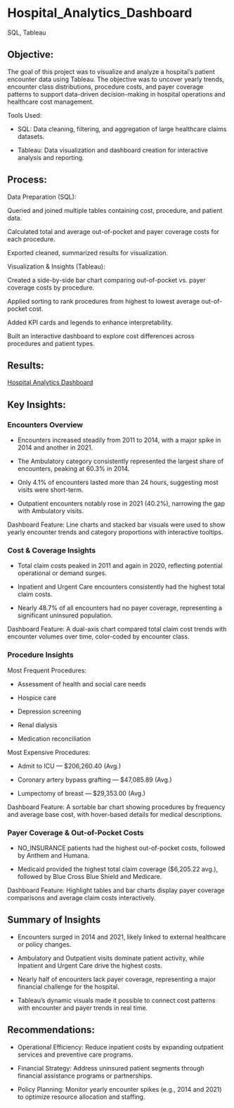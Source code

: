 # Hospital_Analytics_Dashboard
SQL, Tableau


## Objective:
The goal of this project was to visualize and analyze a hospital’s patient encounter data using Tableau. The objective was to uncover yearly trends, encounter class distributions, procedure costs, and payer coverage patterns to support data-driven decision-making in hospital operations and healthcare cost management.

Tools Used:

- SQL: Data cleaning, filtering, and aggregation of large healthcare claims datasets.

- Tableau: Data visualization and dashboard creation for interactive analysis and reporting.

## Process:

Data Preparation (SQL):

Queried and joined multiple tables containing cost, procedure, and patient data.

Calculated total and average out-of-pocket and payer coverage costs for each procedure.

Exported cleaned, summarized results for visualization.

Visualization & Insights (Tableau):

Created a side-by-side bar chart comparing out-of-pocket vs. payer coverage costs by procedure.

Applied sorting to rank procedures from highest to lowest average out-of-pocket cost.

Added KPI cards and legends to enhance interpretability.

Built an interactive dashboard to explore cost differences across procedures and patient types.

## Results:
[Hospital Analytics Dashboard](https://public.tableau.com/app/profile/sierra.brock/viz/Hospital_Analytics_Dashboard/Dashboard1?publish=yes)

## Key Insights:

### Encounters Overview

- Encounters increased steadily from 2011 to 2014, with a major spike in 2014 and another in 2021.

- The Ambulatory category consistently represented the largest share of encounters, peaking at 60.3% in 2014.

- Only 4.1% of encounters lasted more than 24 hours, suggesting most visits were short-term.

- Outpatient encounters notably rose in 2021 (40.2%), narrowing the gap with Ambulatory visits.

Dashboard Feature: Line charts and stacked bar visuals were used to show yearly encounter trends and category proportions with interactive tooltips.

### Cost & Coverage Insights

- Total claim costs peaked in 2011 and again in 2020, reflecting potential operational or demand surges.

- Inpatient and Urgent Care encounters consistently had the highest total claim costs.

- Nearly 48.7% of all encounters had no payer coverage, representing a significant uninsured population.

Dashboard Feature: A dual-axis chart compared total claim cost trends with encounter volumes over time, color-coded by encounter class.


### Procedure Insights

Most Frequent Procedures:

- Assessment of health and social care needs

- Hospice care

- Depression screening

- Renal dialysis

- Medication reconciliation

Most Expensive Procedures:

- Admit to ICU — $206,260.40 (Avg.)

- Coronary artery bypass grafting — $47,085.89 (Avg.)

- Lumpectomy of breast — $29,353.00 (Avg.)

Dashboard Feature: A sortable bar chart showing procedures by frequency and average base cost, with hover-based details for medical descriptions.

### Payer Coverage & Out-of-Pocket Costs

- NO_INSURANCE patients had the highest out-of-pocket costs, followed by Anthem and Humana.

- Medicaid provided the highest total claim coverage ($6,205.22 avg.), followed by Blue Cross Blue Shield and Medicare.

Dashboard Feature: Highlight tables and bar charts display payer coverage comparisons and average claim costs interactively.

## Summary of Insights

- Encounters surged in 2014 and 2021, likely linked to external healthcare or policy changes.

- Ambulatory and Outpatient visits dominate patient activity, while Inpatient and Urgent Care drive the highest costs.

- Nearly half of encounters lack payer coverage, representing a major financial challenge for the hospital.

- Tableau’s dynamic visuals made it possible to connect cost patterns with encounter and payer trends in real time.

## Recommendations: 

- Operational Efficiency: Reduce inpatient costs by expanding outpatient services and preventive care programs.

- Financial Strategy: Address uninsured patient segments through financial assistance programs or partnerships.

- Policy Planning: Monitor yearly encounter spikes (e.g., 2014 and 2021) to optimize resource allocation and staffing.
